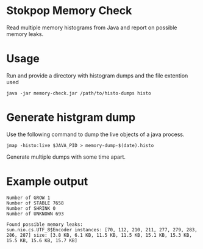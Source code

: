 # Stokpop Memory Check

Read multiple memory histograms from Java and report on possible memory leaks.

# Usage

Run and provide a directory with histogram dumps and the file extention used

    java -jar memory-check.jar /path/to/histo-dumps histo
    
# Generate histgram dump

Use the following command to dump the live objects of a java process.

    jmap -histo:live $JAVA_PID > memory-dump-$(date).histo
    
Generate multiple dumps with some time apart.

# Example output

    Number of GROW 1
    Number of STABLE 7658
    Number of SHRINK 0
    Number of UNKNOWN 693
    
    Found possible memory leaks:
    sun.nio.cs.UTF_8$Encoder instances: [70, 112, 210, 211, 277, 279, 283, 286, 287] size: [3.8 KB, 6.1 KB, 11.5 KB, 11.5 KB, 15.1 KB, 15.3 KB, 15.5 KB, 15.6 KB, 15.7 KB]
    